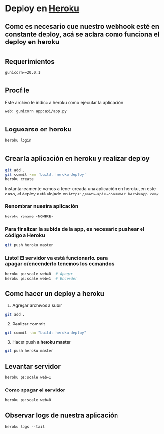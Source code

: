 # Deploy en [Heroku]('heroku.com')

## Como es necesario que nuestro webhook esté en constante deploy, acá se aclara como funciona el deploy en heroku

#

## Requerimientos
```
gunicorn==20.0.1
```

#

## Procfile
Este archivo le indica a heroku como ejecutar la aplicación
```
web: gunicorn app:api/app.py
```

#
## Loguearse en heroku
```bash
heroku login
```

#

## Crear la aplicación en heroku y realizar deploy
```bash
git add .
git commit -am 'build: heroku deploy'
heroku create
```
Instantaneamente vamos a tener creada una aplicación en heroku, en este caso, el deploy está alojado
en `https://meta-apis-consumer.herokuapp.com/`

### Renombrar nuestra aplicación
```bash
heroku rename <NOMBRE>
```

### Para finalizar la subida de la app, es necesario pushear el código a Heroku
```bash
git push heroku master
```

### Listo! El servidor ya está funcionarlo, para apagarlo/encenderlo tenemos los comandos
```bash
heroku ps:scale web=0  # Apagar
heroku ps:scale web=1  # Encender
```

## Como hacer un deploy a heroku
1. Agregar archivos a subir
```bash
git add .
```

2. Realizar commit
```bash
git commit -am "build: heroku deploy"
```

3. Hacer push **a heroku master**
```bash
git push heroku master
```

## Levantar servidor
```bash
heroku ps:scale web=1
```

### Como apagar el servidor
```bash
heroku ps:scale web=0
```

## Observar logs de nuestra aplicación
```
heroku logs --tail
```